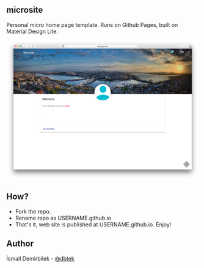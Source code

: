 microsite
---------
Personal micro home page template. Runs on Github Pages, built on Material Design Lite.

![screenshot](ss-microsite.png)

## How?
- Fork the repo.
- Rename repo as USERNAME.github.io
- That's it, web site is published at USERNAME.github.io. Enjoy!

## Author
İsmail Demirbilek - [@dbtek](https://twitter.com/dbtek)
